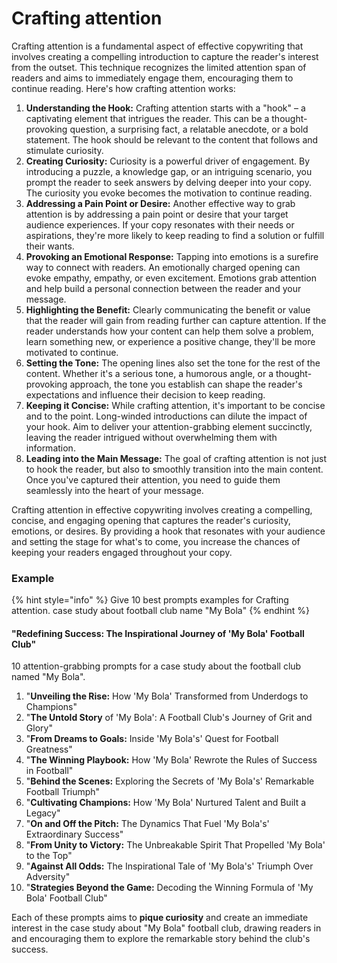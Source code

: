 # Crafting attention

Crafting attention is a fundamental aspect of effective copywriting that involves creating a compelling introduction to capture the reader's interest from the outset. This technique recognizes the limited attention span of readers and aims to immediately engage them, encouraging them to continue reading. Here's how crafting attention works:

1. **Understanding the Hook:** Crafting attention starts with a "hook" – a captivating element that intrigues the reader. This can be a thought-provoking question, a surprising fact, a relatable anecdote, or a bold statement. The hook should be relevant to the content that follows and stimulate curiosity.
2. **Creating Curiosity:** Curiosity is a powerful driver of engagement. By introducing a puzzle, a knowledge gap, or an intriguing scenario, you prompt the reader to seek answers by delving deeper into your copy. The curiosity you evoke becomes the motivation to continue reading.
3. **Addressing a Pain Point or Desire:** Another effective way to grab attention is by addressing a pain point or desire that your target audience experiences. If your copy resonates with their needs or aspirations, they're more likely to keep reading to find a solution or fulfill their wants.
4. **Provoking an Emotional Response:** Tapping into emotions is a surefire way to connect with readers. An emotionally charged opening can evoke empathy, empathy, or even excitement. Emotions grab attention and help build a personal connection between the reader and your message.
5. **Highlighting the Benefit:** Clearly communicating the benefit or value that the reader will gain from reading further can capture attention. If the reader understands how your content can help them solve a problem, learn something new, or experience a positive change, they'll be more motivated to continue.
6. **Setting the Tone:** The opening lines also set the tone for the rest of the content. Whether it's a serious tone, a humorous angle, or a thought-provoking approach, the tone you establish can shape the reader's expectations and influence their decision to keep reading.
7. **Keeping it Concise:** While crafting attention, it's important to be concise and to the point. Long-winded introductions can dilute the impact of your hook. Aim to deliver your attention-grabbing element succinctly, leaving the reader intrigued without overwhelming them with information.
8. **Leading into the Main Message:** The goal of crafting attention is not just to hook the reader, but also to smoothly transition into the main content. Once you've captured their attention, you need to guide them seamlessly into the heart of your message.

Crafting attention in effective copywriting involves creating a compelling, concise, and engaging opening that captures the reader's curiosity, emotions, or desires. By providing a hook that resonates with your audience and setting the stage for what's to come, you increase the chances of keeping your readers engaged throughout your copy.

### Example

{% hint style="info" %}
Give 10 best prompts examples for Crafting attention. case study about football club name "My Bola"
{% endhint %}

#### **"Redefining Success: The Inspirational Journey of 'My Bola' Football Club"**

10 attention-grabbing prompts for a case study about the football club named "My Bola".

1. "**Unveiling the Rise:** How 'My Bola' Transformed from Underdogs to Champions"
2. "**The Untold Story** of 'My Bola': A Football Club's Journey of Grit and Glory"
3. "**From Dreams to Goals:** Inside 'My Bola's' Quest for Football Greatness"
4. "**The Winning Playbook:** How 'My Bola' Rewrote the Rules of Success in Football"
5. "**Behind the Scenes:** Exploring the Secrets of 'My Bola's' Remarkable Football Triumph"
6. "**Cultivating Champions:** How 'My Bola' Nurtured Talent and Built a Legacy"
7. "**On and Off the Pitch:** The Dynamics That Fuel 'My Bola's' Extraordinary Success"
8. "**From Unity to Victory:** The Unbreakable Spirit That Propelled 'My Bola' to the Top"
9. "**Against All Odds:** The Inspirational Tale of 'My Bola's' Triumph Over Adversity"
10. "**Strategies Beyond the Game:** Decoding the Winning Formula of 'My Bola' Football Club"

Each of these prompts aims to **pique curiosity** and create an immediate interest in the case study about "My Bola" football club, drawing readers in and encouraging them to explore the remarkable story behind the club's success.
